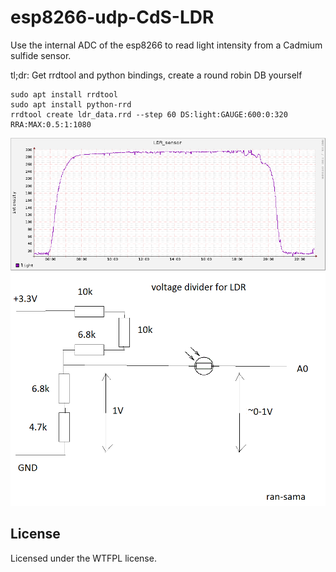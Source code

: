 # esp8266-udp-CdS-LDR
Use the internal ADC of the esp8266 to read light intensity from a Cadmium sulfide sensor.

tl;dr: Get rrdtool and python bindings, create a round robin DB yourself
```
sudo apt install rrdtool
sudo apt install python-rrd
rrdtool create ldr_data.rrd --step 60 DS:light:GAUGE:600:0:320 RRA:MAX:0.5:1:1080
```
![alt text](https://raw.githubusercontent.com/ran-sama/udp_CdS_ldr_v2/master/light.png)
![alt text](https://raw.githubusercontent.com/ran-sama/udp_CdS_ldr_v2/master/wiring.png)

## License
Licensed under the WTFPL license.
